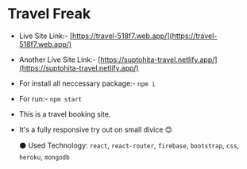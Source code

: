 # Travel Freak

* Live Site Link:- [https://travel-518f7.web.app/](https://travel-518f7.web.app/)
* Another Live Site Link:- [https://suptohita-travel.netlify.app/](https://suptohita-travel.netlify.app/)

* For install all neccessary package:- `npm i`
* For run:- `npm start`

* This is a travel booking site.
* It's a fully responsive try out on small divice 😊
  

    ⚫ Used Technology: `react`, `react-router`, `firebase`, `bootstrap`, `css`, `heroku`, `mongodb`

